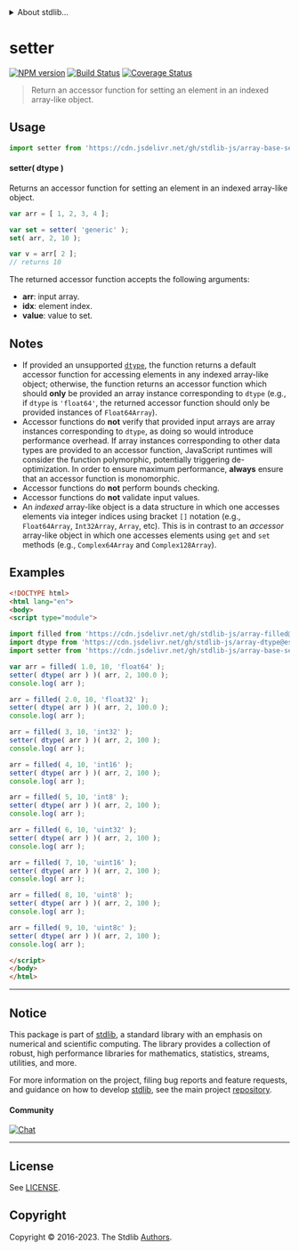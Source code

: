 <!--

@license Apache-2.0

Copyright (c) 2022 The Stdlib Authors.

Licensed under the Apache License, Version 2.0 (the "License");
you may not use this file except in compliance with the License.
You may obtain a copy of the License at

   http://www.apache.org/licenses/LICENSE-2.0

Unless required by applicable law or agreed to in writing, software
distributed under the License is distributed on an "AS IS" BASIS,
WITHOUT WARRANTIES OR CONDITIONS OF ANY KIND, either express or implied.
See the License for the specific language governing permissions and
limitations under the License.

-->


<details>
  <summary>
    About stdlib...
  </summary>
  <p>We believe in a future in which the web is a preferred environment for numerical computation. To help realize this future, we've built stdlib. stdlib is a standard library, with an emphasis on numerical and scientific computation, written in JavaScript (and C) for execution in browsers and in Node.js.</p>
  <p>The library is fully decomposable, being architected in such a way that you can swap out and mix and match APIs and functionality to cater to your exact preferences and use cases.</p>
  <p>When you use stdlib, you can be absolutely certain that you are using the most thorough, rigorous, well-written, studied, documented, tested, measured, and high-quality code out there.</p>
  <p>To join us in bringing numerical computing to the web, get started by checking us out on <a href="https://github.com/stdlib-js/stdlib">GitHub</a>, and please consider <a href="https://opencollective.com/stdlib">financially supporting stdlib</a>. We greatly appreciate your continued support!</p>
</details>

# setter

[![NPM version][npm-image]][npm-url] [![Build Status][test-image]][test-url] [![Coverage Status][coverage-image]][coverage-url] <!-- [![dependencies][dependencies-image]][dependencies-url] -->

> Return an accessor function for setting an element in an indexed array-like object.

<!-- Section to include introductory text. Make sure to keep an empty line after the intro `section` element and another before the `/section` close. -->

<section class="intro">

</section>

<!-- /.intro -->

<!-- Package usage documentation. -->



<section class="usage">

## Usage

```javascript
import setter from 'https://cdn.jsdelivr.net/gh/stdlib-js/array-base-setter@esm/index.mjs';
```

#### setter( dtype )

Returns an accessor function for setting an element in an indexed array-like object.

```javascript
var arr = [ 1, 2, 3, 4 ];

var set = setter( 'generic' );
set( arr, 2, 10 );

var v = arr[ 2 ];
// returns 10
```

The returned accessor function accepts the following arguments:

-   **arr**: input array.
-   **idx**: element index.
-   **value**: value to set.

</section>

<!-- /.usage -->

<!-- Package usage notes. Make sure to keep an empty line after the `section` element and another before the `/section` close. -->

<section class="notes">

## Notes

-   If provided an unsupported [`dtype`][@stdlib/array/dtypes], the function returns a default accessor function for accessing elements in any indexed array-like object; otherwise, the function returns an accessor function which should **only** be provided an array instance corresponding to `dtype` (e.g., if `dtype` is `'float64'`, the returned accessor function should only be provided instances of `Float64Array`).
-   Accessor functions do **not** verify that provided input arrays are array instances corresponding to `dtype`, as doing so would introduce performance overhead. If array instances corresponding to other data types are provided to an accessor function, JavaScript runtimes will consider the function polymorphic, potentially triggering de-optimization. In order to ensure maximum performance, **always** ensure that an accessor function is monomorphic.
-   Accessor functions do **not** perform bounds checking.
-   Accessor functions do **not** validate input values.
-   An _indexed_ array-like object is a data structure in which one accesses elements via integer indices using bracket `[]` notation (e.g., `Float64Array`, `Int32Array`, `Array`, etc). This is in contrast to an _accessor_ array-like object in which one accesses elements using `get` and `set` methods (e.g., `Complex64Array` and `Complex128Array`).

</section>

<!-- /.notes -->

<!-- Package usage examples. -->

<section class="examples">

## Examples

<!-- eslint no-undef: "error" -->

```html
<!DOCTYPE html>
<html lang="en">
<body>
<script type="module">

import filled from 'https://cdn.jsdelivr.net/gh/stdlib-js/array-filled@esm/index.mjs';
import dtype from 'https://cdn.jsdelivr.net/gh/stdlib-js/array-dtype@esm/index.mjs';
import setter from 'https://cdn.jsdelivr.net/gh/stdlib-js/array-base-setter@esm/index.mjs';

var arr = filled( 1.0, 10, 'float64' );
setter( dtype( arr ) )( arr, 2, 100.0 );
console.log( arr );

arr = filled( 2.0, 10, 'float32' );
setter( dtype( arr ) )( arr, 2, 100.0 );
console.log( arr );

arr = filled( 3, 10, 'int32' );
setter( dtype( arr ) )( arr, 2, 100 );
console.log( arr );

arr = filled( 4, 10, 'int16' );
setter( dtype( arr ) )( arr, 2, 100 );
console.log( arr );

arr = filled( 5, 10, 'int8' );
setter( dtype( arr ) )( arr, 2, 100 );
console.log( arr );

arr = filled( 6, 10, 'uint32' );
setter( dtype( arr ) )( arr, 2, 100 );
console.log( arr );

arr = filled( 7, 10, 'uint16' );
setter( dtype( arr ) )( arr, 2, 100 );
console.log( arr );

arr = filled( 8, 10, 'uint8' );
setter( dtype( arr ) )( arr, 2, 100 );
console.log( arr );

arr = filled( 9, 10, 'uint8c' );
setter( dtype( arr ) )( arr, 2, 100 );
console.log( arr );

</script>
</body>
</html>
```

</section>

<!-- /.examples -->

<!-- Section to include cited references. If references are included, add a horizontal rule *before* the section. Make sure to keep an empty line after the `section` element and another before the `/section` close. -->

<section class="references">

</section>

<!-- /.references -->

<!-- Section for related `stdlib` packages. Do not manually edit this section, as it is automatically populated. -->

<section class="related">

</section>

<!-- /.related -->

<!-- Section for all links. Make sure to keep an empty line after the `section` element and another before the `/section` close. -->


<section class="main-repo" >

* * *

## Notice

This package is part of [stdlib][stdlib], a standard library with an emphasis on numerical and scientific computing. The library provides a collection of robust, high performance libraries for mathematics, statistics, streams, utilities, and more.

For more information on the project, filing bug reports and feature requests, and guidance on how to develop [stdlib][stdlib], see the main project [repository][stdlib].

#### Community

[![Chat][chat-image]][chat-url]

---

## License

See [LICENSE][stdlib-license].


## Copyright

Copyright &copy; 2016-2023. The Stdlib [Authors][stdlib-authors].

</section>

<!-- /.stdlib -->

<!-- Section for all links. Make sure to keep an empty line after the `section` element and another before the `/section` close. -->

<section class="links">

[npm-image]: http://img.shields.io/npm/v/@stdlib/array-base-setter.svg
[npm-url]: https://npmjs.org/package/@stdlib/array-base-setter

[test-image]: https://github.com/stdlib-js/array-base-setter/actions/workflows/test.yml/badge.svg?branch=v0.1.0
[test-url]: https://github.com/stdlib-js/array-base-setter/actions/workflows/test.yml?query=branch:v0.1.0

[coverage-image]: https://img.shields.io/codecov/c/github/stdlib-js/array-base-setter/main.svg
[coverage-url]: https://codecov.io/github/stdlib-js/array-base-setter?branch=main

<!--

[dependencies-image]: https://img.shields.io/david/stdlib-js/array-base-setter.svg
[dependencies-url]: https://david-dm.org/stdlib-js/array-base-setter/main

-->

[chat-image]: https://img.shields.io/gitter/room/stdlib-js/stdlib.svg
[chat-url]: https://app.gitter.im/#/room/#stdlib-js_stdlib:gitter.im

[stdlib]: https://github.com/stdlib-js/stdlib

[stdlib-authors]: https://github.com/stdlib-js/stdlib/graphs/contributors

[umd]: https://github.com/umdjs/umd
[es-module]: https://developer.mozilla.org/en-US/docs/Web/JavaScript/Guide/Modules

[deno-url]: https://github.com/stdlib-js/array-base-setter/tree/deno
[umd-url]: https://github.com/stdlib-js/array-base-setter/tree/umd
[esm-url]: https://github.com/stdlib-js/array-base-setter/tree/esm
[branches-url]: https://github.com/stdlib-js/array-base-setter/blob/main/branches.md

[stdlib-license]: https://raw.githubusercontent.com/stdlib-js/array-base-setter/main/LICENSE

[@stdlib/array/dtypes]: https://github.com/stdlib-js/stdlib/tree/esm

</section>

<!-- /.links -->
